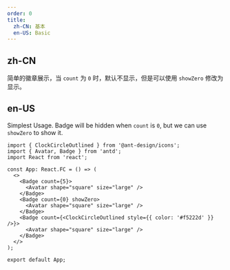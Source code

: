 ```yaml
---
order: 0
title:
  zh-CN: 基本
  en-US: Basic
---
```


## zh-CN

简单的徽章展示，当 `count` 为 `0` 时，默认不显示，但是可以使用 `showZero` 修改为显示。

## en-US

Simplest Usage. Badge will be hidden when `count` is `0`, but we can use `showZero` to show it.

```tsx
import { ClockCircleOutlined } from '@ant-design/icons';
import { Avatar, Badge } from 'antd';
import React from 'react';

const App: React.FC = () => (
  <>
    <Badge count={5}>
      <Avatar shape="square" size="large" />
    </Badge>
    <Badge count={0} showZero>
      <Avatar shape="square" size="large" />
    </Badge>
    <Badge count={<ClockCircleOutlined style={{ color: '#f5222d' }} />}>
      <Avatar shape="square" size="large" />
    </Badge>
  </>
);

export default App;
```

<style>
.ant-badge:not(.ant-badge-not-a-wrapper) {
  margin-right: 20px;
}
.ant-badge.ant-badge-rtl:not(.ant-badge-not-a-wrapper) {
  margin-right: 0;
  margin-left: 20px;
}
</style>
